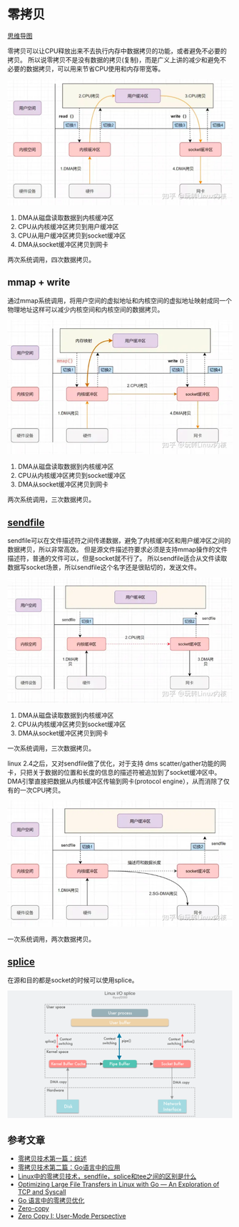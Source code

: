 # 零拷贝

[思维导图](/mind.html?path=/technology-stack/unix/零拷贝)

零拷贝可以让CPU释放出来不去执行内存中数据拷贝的功能，或者避免不必要的拷贝。
所以说零拷贝不是没有数据的拷贝(复制)，而是广义上讲的减少和避免不必要的数据拷贝，可以用来节省CPU使用和内存带宽等。

![](../../assets/img/unix/readwrite2.png)

1. DMA从磁盘读取数据到内核缓冲区
2. CPU从内核缓冲区拷贝到用户缓冲区
3. CPU从用户缓冲区拷贝到socket缓冲区
4. DMA从socket缓冲区拷贝到网卡

两次系统调用，四次数据拷贝。

## mmap + write

通过mmap系统调用，将用户空间的虚拟地址和内核空间的虚拟地址映射成同一个物理地址这样可以减少内核空间和内核空间的数据拷贝。

![](../../assets/img/unix/mmap2.png)

1. DMA从磁盘读取数据到内核缓冲区
2. CPU从内核缓冲区拷贝到socket缓冲区
3. DMA从socket缓冲区拷贝到网卡

两次系统调用，三次数据拷贝。

## [sendfile](https://man7.org/linux/man-pages/man2/sendfile.2.html)

sendfile可以在文件描述符之间传递数据，避免了内核缓冲区和用户缓冲区之间的数据拷贝，所以非常高效。
但是源文件描述符要求必须是支持mmap操作的文件描述符，普通的文件可以，但是socket就不行了。
所以sendfile适合从文件读取数据写socket场景，所以sendfile这个名字还是很贴切的，发送文件。

![](../../assets/img/unix/sendfile2.png)

1. DMA从磁盘读取数据到内核缓冲区
2. CPU从内核缓冲区拷贝到socket缓冲区
3. DMA从socket缓冲区拷贝到网卡

一次系统调用，三次数据拷贝。

linux 2.4之后，又对sendfile做了优化，对于支持 dms scatter/gather功能的网卡，只把关于数据的位置和长度的信息的描述符被追加到了socket缓冲区中。
DMA引擎直接把数据从内核缓冲区传输到网卡(protocol engine），从而消除了仅有的一次CPU拷贝。

![](../../assets/img/unix/sg-dma2.png)

一次系统调用，两次数据拷贝。

## [splice](https://man7.org/linux/man-pages/man2/splice.2.html)

在源和目的都是socket的时候可以使用splice。

![](../../assets/img/unix/splice2.png)

## 参考文章

- [零拷贝技术第一篇：综述](https://colobu.com/2022/11/19/zero-copy-and-how-to-use-it-in-go/)
- [零拷贝技术第二篇：Go语言中的应用](https://colobu.com/2022/11/21/zero-copy-and-how-to-use-it-in-go-2/)
- [Linux中的零拷贝技术，sendfile，splice和tee之间的区别是什么](https://www.zhihu.com/question/35093238?utm_id=0)
- [Optimizing Large File Transfers in Linux with Go — An Exploration of TCP and Syscall](https://itnext.io/optimizing-large-file-transfers-in-linux-with-go-an-exploration-of-tcp-and-syscall-ebe1b93fb72f)
- [Go 语言中的零拷贝优化](https://strikefreedom.top/archives/pipe-pool-for-splice-in-go)
- [Zero-copy](https://en.wikipedia.org/wiki/Zero-copy)
- [Zero Copy I: User-Mode Perspective](https://www.linuxjournal.com/article/6345)
